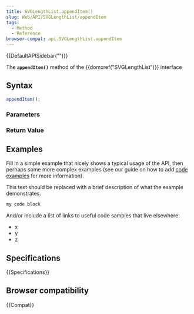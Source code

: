 ```yaml
---
title: SVGLengthList.appendItem()
slug: Web/API/SVGLengthList/appendItem
tags:
  - Method
  - Reference
browser-compat: api.SVGLengthList.appendItem
---
```

{{DefaultAPISidebar("")}}

The **`appendItem()`** method of the {{domxref("SVGLengthList")}} interface 

## Syntax

```js
appendItem();
```

### Parameters



### Return Value



## Examples

Fill in a simple example that nicely shows a typical usage of the API, then perhaps some more complex examples (see our guide on how to add [code examples](/en-US/docs/MDN/Contribute/Structures/Code_examples) for more information).

This text should be replaced with a brief description of what the example demonstrates.

```js
my code block
```

And/or include a list of links to useful code samples that live elsewhere:

*   x
*   y
*   z

## Specifications

{{Specifications}}

## Browser compatibility

{{Compat}}

